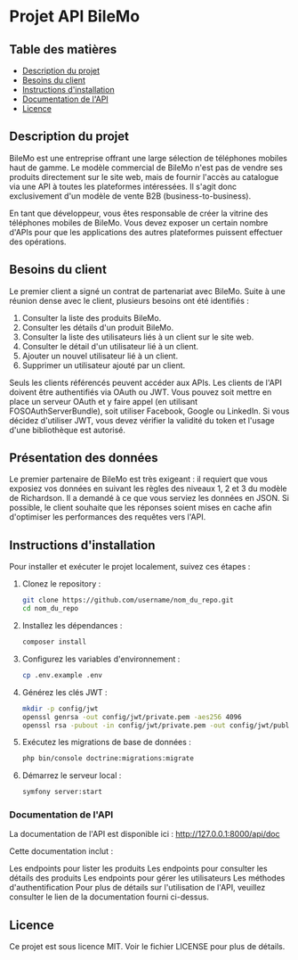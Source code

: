 # Projet API BileMo

## Table des matières
- [Description du projet](#description-du-projet)
- [Besoins du client](#besoins-du-client)
- [Instructions d'installation](#instructions-dinstallation)
- [Documentation de l'API](#documentation-de-lapi)
- [Licence](#licence)
  
## Description du projet
BileMo est une entreprise offrant une large sélection de téléphones mobiles haut de gamme. Le modèle commercial de BileMo n'est pas de vendre ses produits directement sur le site web, mais de fournir l'accès au catalogue via une API à toutes les plateformes intéressées. Il s'agit donc exclusivement d'un modèle de vente B2B (business-to-business).

En tant que développeur, vous êtes responsable de créer la vitrine des téléphones mobiles de BileMo. Vous devez exposer un certain nombre d'APIs pour que les applications des autres plateformes puissent effectuer des opérations.

## Besoins du client
Le premier client a signé un contrat de partenariat avec BileMo. Suite à une réunion dense avec le client, plusieurs besoins ont été identifiés :

1. Consulter la liste des produits BileMo.
2. Consulter les détails d'un produit BileMo.
3. Consulter la liste des utilisateurs liés à un client sur le site web.
4. Consulter le détail d'un utilisateur lié à un client.
5. Ajouter un nouvel utilisateur lié à un client.
6. Supprimer un utilisateur ajouté par un client.

Seuls les clients référencés peuvent accéder aux APIs. Les clients de l'API doivent être authentifiés via OAuth ou JWT. Vous pouvez soit mettre en place un serveur OAuth et y faire appel (en utilisant FOSOAuthServerBundle), soit utiliser Facebook, Google ou LinkedIn. Si vous décidez d'utiliser JWT, vous devez vérifier la validité du token et l'usage d'une bibliothèque est autorisé.

## Présentation des données
Le premier partenaire de BileMo est très exigeant : il requiert que vous exposiez vos données en suivant les règles des niveaux 1, 2 et 3 du modèle de Richardson. Il a demandé à ce que vous serviez les données en JSON. Si possible, le client souhaite que les réponses soient mises en cache afin d'optimiser les performances des requêtes vers l'API.

## Instructions d'installation
Pour installer et exécuter le projet localement, suivez ces étapes :

1. Clonez le repository :
   ```bash
   git clone https://github.com/username/nom_du_repo.git
   cd nom_du_repo
   
2. Installez les dépendances :
   ```bash
   composer install

3. Configurez les variables d'environnement :
   ```bash
   cp .env.example .env

4. Générez les clés JWT :
   ```bash
   mkdir -p config/jwt
   openssl genrsa -out config/jwt/private.pem -aes256 4096
   openssl rsa -pubout -in config/jwt/private.pem -out config/jwt/public.pem

5. Exécutez les migrations de base de données :
   ```bash
   php bin/console doctrine:migrations:migrate

6. Démarrez le serveur local :
   ```bash
   symfony server:start


### Documentation de l'API
La documentation de l'API est disponible ici : http://127.0.0.1:8000/api/doc

Cette documentation inclut :

Les endpoints pour lister les produits
Les endpoints pour consulter les détails des produits
Les endpoints pour gérer les utilisateurs
Les méthodes d'authentification
Pour plus de détails sur l'utilisation de l'API, veuillez consulter le lien de la documentation fourni ci-dessus.

## Licence
Ce projet est sous licence MIT. Voir le fichier LICENSE pour plus de détails.
